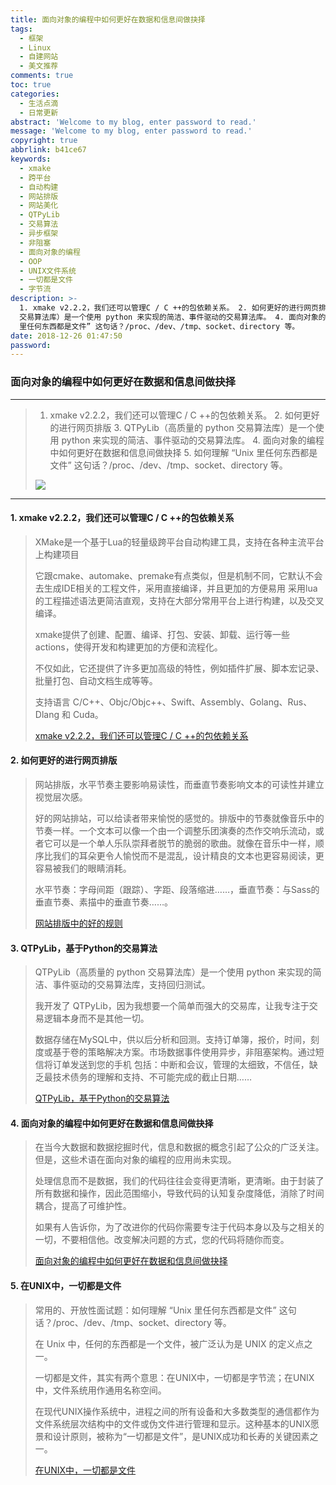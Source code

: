 ```yaml
---
title: 面向对象的编程中如何更好在数据和信息间做抉择
tags:
  - 框架
  - Linux
  - 自建网站
  - 美文推荐
comments: true
toc: true
categories:
  - 生活点滴
  - 日常更新
abstract: 'Welcome to my blog, enter password to read.'
message: 'Welcome to my blog, enter password to read.'
copyright: true
abbrlink: b41ce67
keywords:
  - xmake
  - 跨平台
  - 自动构建
  - 网站排版
  - 网站美化
  - QTPyLib
  - 交易算法
  - 异步框架
  - 非阻塞
  - 面向对象的编程
  - OOP
  - UNIX文件系统
  - 一切都是文件
  - 字节流
description: >-
  1. xmake v2.2.2，我们还可以管理C / C ++的包依赖关系。 2. 如何更好的进行网页排版 3. QTPyLib（高质量的 python
  交易算法库）是一个使用 python 来实现的简洁、事件驱动的交易算法库。 4. 面向对象的编程中如何更好在数据和信息间做抉择 5. 如何理解 “Unix
  里任何东西都是文件” 这句话？/proc、/dev、/tmp、socket、directory 等。
date: 2018-12-26 01:47:50
password:
---
```

<script type="text/javascript" src="/js/src/bai.js"></script>

### 面向对象的编程中如何更好在数据和信息间做抉择
---
> 1. xmake v2.2.2，我们还可以管理C / C ++的包依赖关系。 2. 如何更好的进行网页排版 3. QTPyLib（高质量的 python 交易算法库）是一个使用 python 来实现的简洁、事件驱动的交易算法库。 4. 面向对象的编程中如何更好在数据和信息间做抉择 5. 如何理解 “Unix 里任何东西都是文件” 这句话？/proc、/dev、/tmp、socket、directory 等。
>
> ![](https://wx1.sinaimg.cn/large/006tNbRwgy1fyjsr2hnd2j31320j4my8.jpg)

---
#### 1. xmake v2.2.2，我们还可以管理C / C ++的包依赖关系

> XMake是一个基于Lua的轻量级跨平台自动构建工具，支持在各种主流平台上构建项目
>
> 它跟cmake、automake、premake有点类似，但是机制不同，它默认不会去生成IDE相关的工程文件，采用直接编译，并且更加的方便易用 采用lua的工程描述语法更简洁直观，支持在大部分常用平台上进行构建，以及交叉编译。
>
> xmake提供了创建、配置、编译、打包、安装、卸载、运行等一些actions，使得开发和构建更加的方便和流程化。
>
> 不仅如此，它还提供了许多更加高级的特性，例如插件扩展、脚本宏记录、批量打包、自动文档生成等等。
>
> 支持语言 C/C++、Objc/Objc++、Swift、Assembly、Golang、Rus、Dlang 和 Cuda。
>
> [xmake v2.2.2，我们还可以管理C / C ++的包依赖关系](http://tboox.org/2018/10/13/xmake-update-v2.2.2-package-deps/)


#### 2. 如何更好的进行网页排版
> 网站排版，水平节奏主要影响易读性，而垂直节奏影响文本的可读性并建立视觉层次感。
>
> 好的网站排站，可以给读者带来愉悦的感觉的。排版中的节奏就像音乐中的节奏一样。一个文本可以像一个由一个调整乐团演奏的杰作交响乐流动，或者它可以是一个单人乐队崇拜者脱节的脆弱的歌曲。就像在音乐中一样，顺序比我们的耳朵更令人愉悦而不是混乱，设计精良的文本也更容易阅读，更容易被我们的眼睛消耗。
>
> 水平节奏：字母间距（跟踪）、字距、段落缩进……，垂直节奏：与Sass的垂直节奏、素描中的垂直节奏……。
>
> [ 网站排版中的好的规则](https://betterwebtype.com/rhythm-in-web-typography)

#### 3. QTPyLib，基于Python的交易算法
> QTPyLib（高质量的 python 交易算法库）是一个使用 python 来实现的简洁、事件驱动的交易算法库，支持回归测试。
>
> 我开发了 QTPyLib，因为我想要一个简单而强大的交易库，让我专注于交易逻辑本身而不是其他一切。
>
> 数据存储在MySQL中，供以后分析和回测。支持订单簿，报价，时间，刻度或基于卷的策略解决方案。市场数据事件使用异步，非阻塞架构。通过短信将订单发送到您的手机
> 包括：中断和会议，管理的太细致，不信任，缺乏最技术债务的理解和支持、不可能完成的截止日期……
>
> [QTPyLib，基于Python的交易算法](https://github.com/ranaroussi/qtpylib)

#### 4. 面向对象的编程中如何更好在数据和信息间做抉择
> 在当今大数据和数据挖掘时代，信息和数据的概念引起了公众的广泛关注。但是，这些术语在面向对象的编程的应用尚未实现。
>
> 处理信息而不是数据，我们的代码往往会变得更清晰，更清晰。由于封装了所有数据和操作，因此范围缩小，导致代码的认知复杂度降低，消除了时间耦合，提高了可维护性。
>
> 如果有人告诉你，为了改进你的代码你需要专注于代码本身以及与之相关的一切，不要相信他。改变解决问题的方式，您的代码将随你而变。
>
> [面向对象的编程中如何更好在数据和信息间做抉择](https://www.driver733.com/2018/10/11/information-vs-data.html)

#### 5. 在UNIX中，一切都是文件
> 常用的、开放性面试题：如何理解 “Unix 里任何东西都是文件” 这句话？/proc、/dev、/tmp、socket、directory 等。
>
> 在 Unix 中，任何的东西都是一个文件，被广泛认为是 UNIX 的定义点之一。
>
> 一切都是文件，其实有两个意思：在UNIX中，一切都是字节流；在UNIX中，文件系统用作通用名称空间。
>
> 在现代UNIX操作系统中，进程之间的所有设备和大多数类型的通信都作为文件系统层次结构中的文件或伪文件进行管理和显示。这种基本的UNIX愿景和设计原则，被称为“一切都是文件”，是UNIX成功和长寿的关键因素之一。
>
> [在UNIX中，一切都是文件](https://ph7spot.com/musings/in-unix-everything-is-a-file)
